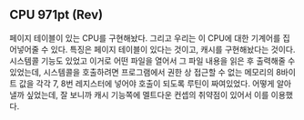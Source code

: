 ## CPU 971pt (Rev)

[](image0.png)

페이지 테이블이 있는 CPU를 구현해놨다. 그리고 우리는 이 CPU에 대한 기계어를 집어넣어줄 수 있다. 특징은 페이지 테이블이 있다는 것이고, 캐시를 구현해놨다는 것이다. 시스템콜 기능도 있었고 이거로 어떤 파일을 열어서 그 파일 내용을 읽은 후 출력해줄 수 있었는데, 시스템콜을 호출하려면 프로그램에서 권한 상 접근할 수 없는 메모리의 8바이트 값을 각각 7, 8번 레지스터에 넣어야 호출이 되도록 루틴이 짜여있었다. 어떻게 알아낼까 싶었는데, 잘 보니까 캐시 기능쪽에 멜트다운 컨셉의 취약점이 있어서 이를 이용했다.
